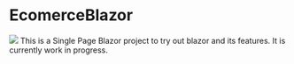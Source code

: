 # EcomerceBlazor
<img src="https://github.com/acoop133/EcomerceBlazor/workflows/Build/badge.svg"/>
This is a Single Page Blazor project to try out blazor and its features.
It is currently work in progress.
